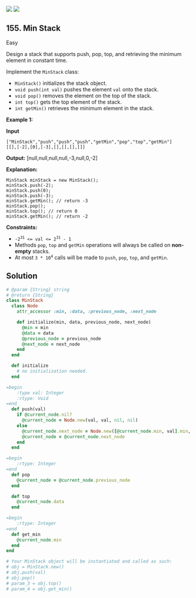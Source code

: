 [![](https://img.shields.io/github/stars/LeetCode-in-Ruby/LeetCode-in-Ruby?label=Stars&style=flat-square)](https://github.com/LeetCode-in-Ruby/LeetCode-in-Ruby)
[![](https://img.shields.io/github/forks/LeetCode-in-Ruby/LeetCode-in-Ruby?label=Fork%20me%20on%20GitHub%20&style=flat-square)](https://github.com/LeetCode-in-Ruby/LeetCode-in-Ruby/fork)

## 155\. Min Stack

Easy

Design a stack that supports push, pop, top, and retrieving the minimum element in constant time.

Implement the `MinStack` class:

*   `MinStack()` initializes the stack object.
*   `void push(int val)` pushes the element `val` onto the stack.
*   `void pop()` removes the element on the top of the stack.
*   `int top()` gets the top element of the stack.
*   `int getMin()` retrieves the minimum element in the stack.

**Example 1:**

**Input**

    ["MinStack","push","push","push","getMin","pop","top","getMin"]
    [[],[-2],[0],[-3],[],[],[],[]]

**Output:** [null,null,null,null,-3,null,0,-2]

**Explanation:**

    MinStack minStack = new MinStack();
    minStack.push(-2);
    minStack.push(0);
    minStack.push(-3);
    minStack.getMin(); // return -3
    minStack.pop();
    minStack.top(); // return 0
    minStack.getMin(); // return -2 

**Constraints:**

*   <code>-2<sup>31</sup> <= val <= 2<sup>31</sup> - 1</code>
*   Methods `pop`, `top` and `getMin` operations will always be called on **non-empty** stacks.
*   At most <code>3 * 10<sup>4</sup></code> calls will be made to `push`, `pop`, `top`, and `getMin`.

## Solution

```ruby
# @param {String} string
# @return {String}
class MinStack
  class Node
    attr_accessor :min, :data, :previous_node, :next_node

    def initialize(min, data, previous_node, next_node)
      @min = min
      @data = data
      @previous_node = previous_node
      @next_node = next_node
    end
  end

  def initialize
    # no initialization needed.
  end

=begin
    :type val: Integer
    :rtype: Void
=end
  def push(val)
    if @current_node.nil?
      @current_node = Node.new(val, val, nil, nil)
    else
      @current_node.next_node = Node.new([@current_node.min, val].min, val, @current_node, nil)
      @current_node = @current_node.next_node
    end
  end

=begin
    :rtype: Integer
=end
  def pop
    @current_node = @current_node.previous_node
  end

  def top
    @current_node.data
  end

=begin
    :rtype: Integer
=end
  def get_min
    @current_node.min
  end
end

# Your MinStack object will be instantiated and called as such:
# obj = MinStack.new()
# obj.push(val)
# obj.pop()
# param_3 = obj.top()
# param_4 = obj.get_min()
```